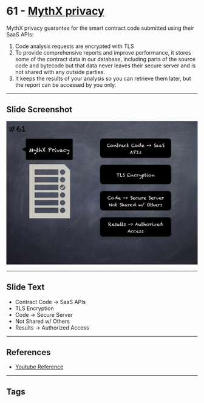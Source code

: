 
# 61 - [MythX privacy](./MythX%20privacy.md)

MythX privacy guarantee for the smart contract code submitted using their SaaS APIs:

1. Code analysis requests are encrypted with TLS
2. To provide comprehensive reports and improve performance, it stores some of the contract data in our database, including parts of the source code and bytecode but that data never leaves their secure server and is not shared with any outside parties. 
3. It keeps the results of your analysis so you can retrieve them later, but the report can be accessed by you only.
___
## Slide Screenshot
![061.png](../../images/6.%20Audit%20Techniques%20and%20Tools%20101/061.png)
___
## Slide Text
- Contract Code -> SaaS APIs
- TLS Encryption
- Code -> Secure Server
- Not Shared w/ Others
- Results -> Authorized Access
___
## References
- [Youtube Reference](https://youtu.be/jZ81ebDJVe0?t=1)
___
## Tags

